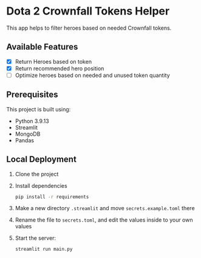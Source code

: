 # Dota 2 Crownfall Tokens Helper

This app helps to filter heroes based on needed Crownfall tokens.

## Available Features

- [x] Return Heroes based on token
- [x] Return recommended hero position
- [ ] Optimize heroes based on needed and unused token quantity

## Prerequisites

This project is built using:

- Python 3.9.13
- Streamlit
- MongoDB
- Pandas

## Local Deployment

1. Clone the project

2. Install dependencies

   ```sh
   pip install -r requirements
   ```

3. Make a new directory `.streamlit` and move `secrets.example.toml` there

4. Rename the file to `secrets.toml`, and edit the values inside to your own values

5. Start the server:

   ```sh
   streamlit run main.py
   ```
